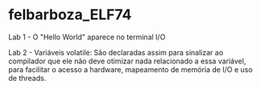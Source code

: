 # felbarboza_ELF74

Lab 1 - O "Hello World" aparece no terminal I/O

Lab 2 - Variáveis volatile: São declaradas assim para sinalizar ao compilador que ele não deve otimizar nada relacionado a essa variável, para facilitar o acesso a hardware, mapeamento de memória de I/O e uso de threads.
